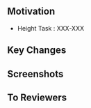 ## Motivation

- Height Task : XXX-XXX
<!-- Height Task 링크를 첨부해요. 스펙에 관한 설명은 최대한 티켓에 기재해요. -->

## Key Changes

<!-- - pr의 코드 변경에 대한 맥락과 참고 내용(의도 등)을 정리해서 리뷰어가 리뷰를 하는데에 도움이 되도록 해요. -->
<!-- - 기존에 없던 새로운 도구가 추가되는 경우 도구에 대한 간단한 소개/도입한 이유등을 PR에 남겨요. -->

## Screenshots

<!-- UXUI가 변경된 PR인경우, 테스트 스크린샷을 반드시 첨부해요. (아닌경우 제거) -->

## To Reviewers

<!-- - 리뷰어에게 집중적으로 리뷰를 부탁하고 싶은 부분등을 요청하거나 그 밖에 리뷰어에게 요청하고 싶은 내용을 말해요. -->
